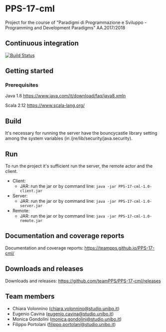 # PPS-17-cml
Project for the course of "Paradigmi di Programmazione e Sviluppo - 
Programming and Development Paradigms" AA.2017/2018

## Continuous integration 
[![Build Status](https://travis-ci.org/teamPPS/PPS-17-cml.svg?branch=master)](https://travis-ci.org/teamPPS/PPS-17-cml)

## Getting started
### Prerequisites
Java 1.8 https://www.java.com/it/download/faq/java8.xmln

Scala 2.12 https://www.scala-lang.org/ 

## Build
It's necessary for running the server have the bouncycastle library setting among the system variables (in /jre/lib/security/java.security).

## Run
To run the project it's sufficient run the server, the remote actor and the client.
- Client: 
  - JAR: run the jar or by command line: `java -jar PPS-17-cml-1.0-client.jar`
- Server:
  - JAR: run the jar or by command line: `java -jar PPS-17-cml-1.0-server.jar`
- Remote: 
  - JAR: run the jar or by command line: `java -jar PPS-17-cml-1.0-remote.jar`

## Documentation and coverage reports
Documentation and coverage reports: https://teampps.github.io/PPS-17-cml/

## Downloads and releases 
Downloads and releases: https://github.com/teamPPS/PPS-17-cml/releases

## Team members
- Chiara Volonnino (chiara.volonnino@studio.unibo.it)
- Eugenio Cavina (eugenio.cavina@studio.unibo.it)
- Monica Gondolini (monica.gondolini@studio.unibo.it)
- Filippo Portolani (filippo.portolani@studio.unibo.it)
